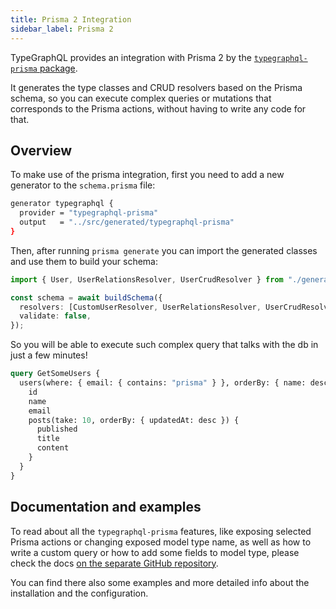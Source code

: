 ```yaml
---
title: Prisma 2 Integration
sidebar_label: Prisma 2
---
```


TypeGraphQL provides an integration with Prisma 2 by the [`typegraphql-prisma` package](https://www.npmjs.com/package/typegraphql-prisma).

It generates the type classes and CRUD resolvers based on the Prisma schema, so you can execute complex queries or mutations that corresponds to the Prisma actions, without having to write any code for that.

## Overview

To make use of the prisma integration, first you need to add a new generator to the `schema.prisma` file:

```sh
generator typegraphql {
  provider = "typegraphql-prisma"
  output   = "../src/generated/typegraphql-prisma"
}
```

Then, after running `prisma generate` you can import the generated classes and use them to build your schema:

```typescript
import { User, UserRelationsResolver, UserCrudResolver } from "./generated/typegraphql-prisma";

const schema = await buildSchema({
  resolvers: [CustomUserResolver, UserRelationsResolver, UserCrudResolver],
  validate: false,
});
```

So you will be able to execute such complex query that talks with the db in just a few minutes!

```graphql
query GetSomeUsers {
  users(where: { email: { contains: "prisma" } }, orderBy: { name: desc }) {
    id
    name
    email
    posts(take: 10, orderBy: { updatedAt: desc }) {
      published
      title
      content
    }
  }
}
```

## Documentation and examples

To read about all the `typegraphql-prisma` features, like exposing selected Prisma actions or changing exposed model type name, as well as how to write a custom query or how to add some fields to model type, please check the docs [on the separate GitHub repository](https://github.com/MichalLytek/typegraphql-prisma/blob/main/Readme.md).

You can find there also some examples and more detailed info about the installation and the configuration.
